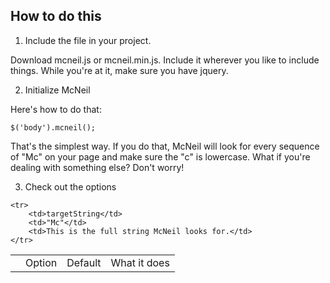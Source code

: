 How to do this
------------------------

1. Include the file in your project.

Download mcneil.js or mcneil.min.js. Include it wherever you like to include things. While you're at it, make sure you have jquery.

2. Initialize McNeil

Here's how to do that:

    $('body').mcneil();

That's the simplest way. If you do that, McNeil will look for every sequence of "Mc" on your page and make sure the "c" is lowercase. What if you're dealing with something else? Don't worry!

3. Check out the options

<table>
    <th>
        <td>Option</td>
        <td>Default</td>
        <td>What it does</td>
    </th>

    <tr>
        <td>targetString</td>
        <td>"Mc"</td>
        <td>This is the full string McNeil looks for.</td>
    </tr>

</table>
